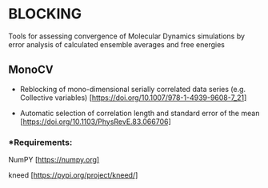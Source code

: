 # BLOCKING
Tools for assessing convergence of Molecular Dynamics simulations by error analysis of calculated ensemble averages and free energies

## MonoCV
- Reblocking of mono-dimensional serially correlated data series (e.g. Collective variables)
[https://doi.org/10.1007/978-1-4939-9608-7_21]

- Automatic selection of correlation length and standard error of the mean
[https://doi.org/10.1103/PhysRevE.83.066706]

### *Requirements:
NumPY [https://numpy.org]

kneed [https://pypi.org/project/kneed/]
